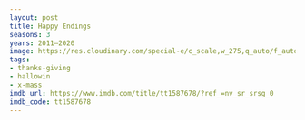 ```yaml
---
layout: post
title: Happy Endings
seasons: 3
years: 2011–2020
image: https://res.cloudinary.com/special-e/c_scale,w_275,q_auto/f_auto/Series%20posters/Happy_Endings.png
tags:
- thanks-giving
- hallowin
- x-mass
imdb_url: https://www.imdb.com/title/tt1587678/?ref_=nv_sr_srsg_0
imdb_code: tt1587678
---
```

